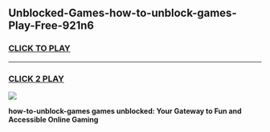 
## Unblocked-Games-how-to-unblock-games-Play-Free-921n6
<h3>
<a href="https://premium76.site?title=how-to-unblock-games&ref=23A">CLICK TO PLAY</a></h3>
<hr>

<h3>
<a href="https://premium76.site?title=how-to-unblock-games&ref=23A">CLICK 2 PLAY</a>
  
</h3>

<a href="https://premium76.site?title=how-to-unblock-games&ref=23A"><img src="https://clearcache.store/games.png"></a>


**how-to-unblock-games games unblocked: Your Gateway to Fun and Accessible Online Gaming**
